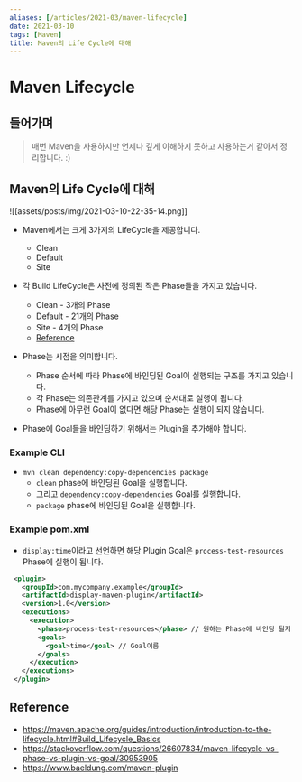 ```yaml
---
aliases: [/articles/2021-03/maven-lifecycle]
date: 2021-03-10
tags: [Maven]
title: Maven의 Life Cycle에 대해
---
```

# Maven Lifecycle
## 들어가며
> 매번 Maven을 사용하지만 언제나 깊게 이해하지 못하고 사용하는거 같아서 정리합니다. :)

## Maven의 Life Cycle에 대해
![[assets/posts/img/2021-03-10-22-35-14.png]]

- Maven에서는 크게 3가지의 LifeCycle을 제공합니다.
    - Clean
    - Default
    - Site

- 각 Build LifeCycle은 사전에 정의된 작은 Phase들을 가지고 있습니다.
    - Clean - 3개의 Phase
    - Default - 21개의 Phase
    - Site - 4개의 Phase
    - [Reference](https://maven.apache.org/guides/introduction/introduction-to-the-lifecycle.html#Build_Lifecycle_Basics)

- Phase는 시점을 의미합니다.
    - Phase 순서에 따라 Phase에 바인딩된 Goal이 실행되는 구조를 가지고 있습니다.
    - 각 Phase는 의존관계를 가지고 있으며 순서대로 실행이 됩니다.
    - Phase에 아무런 Goal이 없다면 해당 Phase는 실행이 되지 않습니다.

- Phase에 Goal들을 바인딩하기 위해서는 Plugin을 추가해야 합니다.

### Example CLI
- `mvn clean dependency:copy-dependencies package`
    - `clean` phase에 바인딩된 Goal을 실행합니다.
    - 그리고 `dependency:copy-dependencies` Goal를 실행합니다.
    - `package` phase에 바인딩된 Goal을 실행합니다.


### Example pom.xml
- `display:time`이라고 선언하면 해당 Plugin Goal은 `process-test-resources` Phase에 실행이 됩니다.

```xml
 <plugin>
   <groupId>com.mycompany.example</groupId>
   <artifactId>display-maven-plugin</artifactId>
   <version>1.0</version>
   <executions>
     <execution>
       <phase>process-test-resources</phase> // 원하는 Phase에 바인딩 될지 설정.
       <goals>
         <goal>time</goal> // Goal이름
       </goals>
     </execution>
   </executions>
 </plugin>
```

## Reference
- <https://maven.apache.org/guides/introduction/introduction-to-the-lifecycle.html#Build_Lifecycle_Basics>
- <https://stackoverflow.com/questions/26607834/maven-lifecycle-vs-phase-vs-plugin-vs-goal/30953905>
- <https://www.baeldung.com/maven-plugin>

